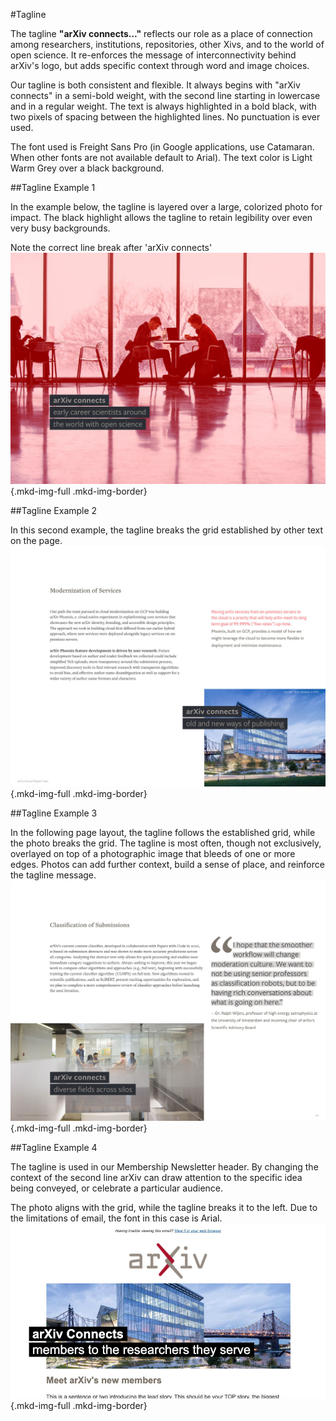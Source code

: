 #Tagline
<style>
blockquote {
  border-left: 0;
  -webkit-box-shadow: 0px 3px 8px 0px rgba(0,0,0,0.12);
  -moz-box-shadow: 0px 3px 8px 0px rgba(0,0,0,0.12);
  box-shadow: 0px 3px 8px 0px rgba(0,0,0,0.12);
  padding:1em;
  margin-bottom:1.5em;
}
@media (min-width: 576px) {
  blockquote {
    padding: 2em;
  }
}
.mkd-img-border {
  margin:1em 0px;
  padding:0;
  border:.25em solid #ededed;
}
.mkd-horz-spacing {
  margin-right:1em;
  margin-left:1em;
}
.mkd-img-left {
  float:left;
  width:100%;
  margin-top:0;
}
.mkd-img-right {
  float:right;
  width:100%;
  margin-top:0;
}
.mkd-img-full {
  width:100% !important;
}
.mkd-img-60 {
  width:100% !important;
  margin:0 auto;
  display:block;
}
.mkd-img-thumb {
  max-width:150px !important;
}
.mkd-img-icon {
  border-radius:25%;
  width:150px;
  float:left;
  margin:0 .5em;
}
@media (min-width: 576px) {
  .mkd-img-left {
    width:calc(50% - 1.25em);
    margin-right:2em;
  }
  .mkd-img-right {
    width:calc(50% - 1.25em);
    margin-left:2em;
  }
  .mkd-img-60 {
    width:60% !important;
    margin:0 auto;
    display:block;
  }
}
</style>
The tagline **"arXiv connects..."** reflects our role as a place of connection among researchers, institutions, repositories, other Xivs, and to the world of open science. It re-enforces the message of interconnectivity behind arXiv's logo, but adds specific context through word and image choices.

Our tagline is both consistent and flexible. It always begins with "arXiv connects" in a semi-bold weight, with the second line starting in lowercase and in a regular weight. The text is always highlighted in a bold black, with two pixels of spacing between the highlighted lines. No punctuation is ever used.

The font used is Freight Sans Pro (in Google applications, use Catamaran. When other fonts are not available default to Arial). The text color is Light Warm Grey over a black background.

##Tagline Example 1

In the example below, the tagline is layered over a large, colorized photo for impact. The black highlight allows the tagline to retain legibility over even very busy backgrounds.

Note the correct line break after 'arXiv connects'
![Tagline example over a large image](images/brand-tagline-3.jpg){.mkd-img-full .mkd-img-border}

##Tagline Example 2

In this second example, the tagline breaks the grid established by other text on the page.
![Tagline example breaking the grid](images/brand-tagline-2.jpg){.mkd-img-full .mkd-img-border}

##Tagline Example 3

In the following page layout, the tagline follows the established grid, while the photo breaks the grid. The tagline is most often, though not exclusively, overlayed on top of a photographic image that bleeds of one or more edges. Photos can add further context, build a sense of place, and reinforce the tagline message.
![Tagline example with photo breaking grid](images/brand-tagline-1.jpg){.mkd-img-full .mkd-img-border}

##Tagline Example 4

The tagline is used in our Membership Newsletter header. By changing the context of the second line arXiv can draw attention to the specific idea being conveyed, or celebrate a particular audience.

The photo aligns with the grid, while the tagline breaks it to the left. Due to the limitations of email, the font in this case is Arial.
![Tagline example from the member newsletter header](images/brand-tagline-header.jpg){.mkd-img-full .mkd-img-border}

